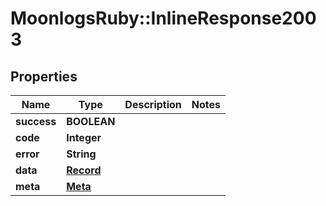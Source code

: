 # MoonlogsRuby::InlineResponse2003

## Properties
Name | Type | Description | Notes
------------ | ------------- | ------------- | -------------
**success** | **BOOLEAN** |  | 
**code** | **Integer** |  | 
**error** | **String** |  | 
**data** | [**Record**](Record.md) |  | 
**meta** | [**Meta**](Meta.md) |  | 


